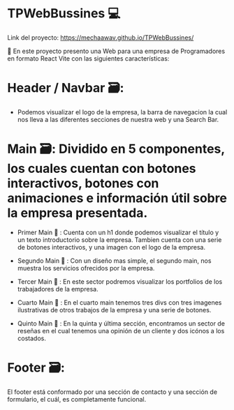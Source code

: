 # TPWebBussines 💻

Link del proyecto: https://mechaawav.github.io/TPWebBussines/

🔗 En este proyecto presento una Web para una empresa de Programadores en formato React Vite con las siguientes características: 

   # Header / Navbar 🗃️:
 - Podemos visualizar el logo de la empresa, la barra de navegacion la cual nos lleva a las diferentes secciones
de nuestra web y una Search Bar.

# Main 🗃️: Dividido en 5 componentes, los cuales cuentan con botones interactivos, botones con animaciones e información útil sobre la empresa presentada. 

 - Primer Main 🔌 : Cuenta con un h1 donde podemos visualizar el título y un texto introductorio sobre la empresa. Tambien cuenta
 con una serie de botones interactivos, y una imagen con el logo de la empresa. 
 
 - Segundo Main 🔌 : Con un diseño mas simple, el segundo main, nos muestra los servicios ofrecidos por la empresa.
 
 - Tercer Main 🔌 : En este sector podremos visualizar los portfolios de los trabajadores de la empresa. 
 
 - Cuarto Main 🔌 : En el cuarto main tenemos tres divs con tres imagenes ilustrativas de otros trabajos de la empresa y una serie de botones.
 
 - Quinto Main 🔌 : En la quinta y última sección, encontramos un sector de reseñas en el cual tenemos una opinión de un cliente y dos icónos a los costados.
 
 # Footer 🗃️:
  El footer está conformado por una sección de contacto y una sección de formulario, el cuál, es completamente funcional. 
 
